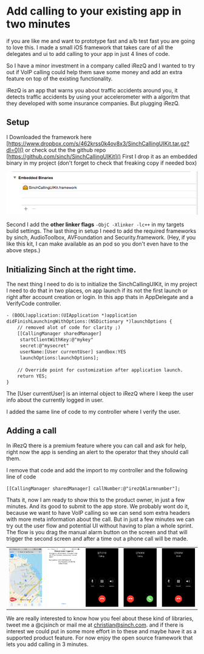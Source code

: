 # Add calling to your existing app in two minutes
if you are like me and want to prototype fast and a/b test fast you are going to love this. I made a small iOS framework that takes care of all the delegates and ui to add calling to your app in just 4 lines of code. 

So I have a minor investment in a company called iRezQ and I wanted to try out if VoIP calling could help them save some money and add an extra feature on top of the existing functionality. 

iRezQ is an app that warns you about traffic accidents around you, it detects traffic accidents by using your accelerometer with a algoritm that they developed with some insurance companies. But plugging iRezQ.

## Setup 
I Downloaded the framework here [https://www.dropbox.com/s/462krss0k4ov8x3/SinchCallingUIKit.tar.gz?dl=0]() or check out the the github repo [https://github.com/sinch/SinchCallingUIKit]()
First I drop it as an embedded binary in my project (don't forget to check that freaking copy if needed box)

![](Images/embedded.png)

Second I add the **other linker flags** `-ObjC -Xlinker -lc++` in my targets build settings.
The last thing in setup I need to add the required frameworks by sinch, AudioToolbox, AVFoundation and Security.framework. 
(Hey, if you like this kit, I can make available as an pod so you don't even have to the above steps.)

## Initializing Sinch at the right time. 
The next thing I need to do is to initialize the SinchCallingUIKit, in my project I need to do that in two places, on app launch if its not the first launch or right after account creation or login. In this app thats in AppDelegate and a VerifyCode controller. 

```
- (BOOL)application:(UIApplication *)application didFinishLaunchingWithOptions:(NSDictionary *)launchOptions {
	// removed alot of code for clarity ;)
    [[CallingManager sharedManager]
     startClientWithKey:@"mykey"
     secret:@"mysecret"
     userName:[User currentUser] sandbox:YES
     launchOptions:launchOptions];

    // Override point for customization after application launch.
    return YES;
}

```
The [User currentUser] is an internal object to iRezQ where I keep the user info about the currently logged in user. 

I added the same line of code to my controller where I verify the user. 

## Adding a call 
In iRezQ there is a premium feature where you can call and ask for help, right now the app is sending an alert to the operator that they should call them. 

I remove that code and add the import to my controller and the following line of code
```
[[CallingManager sharedManager] callNumber:@"irezQAlarmnumber"];
```

Thats it, now I am ready to show this to the product owner, in just a few minutes. And its good to submit to the app store. We probably wont do it, because we want to have VoIP calling so we can send som extra headers with more meta information about the call. But in just a few minutes we can try out the user flow and potential UI without having to plan a whole sprint. The flow is you drag the manual alarm button on the screen and that will trigger the second screen and after a time out a phone call will be made. 

<table>
<tr>
<td>
<img src="Images/irezqstart.PNG"> 
</td>
<td>
<img src="Images/manual.PNG"> 
</td>

<td>
<img src="Images/calling.png"> 
</td>
<td>
<img src="Images/incomming.png">
</td>
<td>
<img src="Images/incall.png">
</tr>
</table>

We are really interested to know how you feel about these kind of libraries, tweet me a @cjsinch or mail me at christian@sinch.com. and if there is interest we could put in some more effort in to these and maybe have it as a supported product feature. For now enjoy the open source framework that lets you add calling in 3 minutes.







